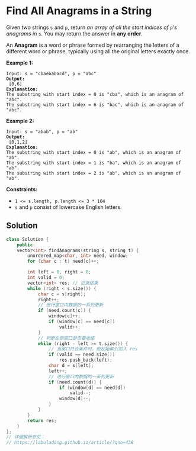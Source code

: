 # Find All Anagrams in a String



Given two strings `s` and `p`, return _an array of all the start indices of_ `p`_'s anagrams in_ `s`. You may return the answer in **any order**.

An **Anagram** is a word or phrase formed by rearranging the letters of a different word or phrase, typically using all the original letters exactly once.

&#x20;

**Example 1:**

<pre><code>Input: s = "cbaebabacd", p = "abc"
<strong>Output:
</strong> [0,6]
<strong>Explanation:
</strong>The substring with start index = 0 is "cba", which is an anagram of "abc".
The substring with start index = 6 is "bac", which is an anagram of "abc".
</code></pre>

**Example 2:**

<pre><code>Input: s = "abab", p = "ab"
<strong>Output:
</strong> [0,1,2]
<strong>Explanation:
</strong>The substring with start index = 0 is "ab", which is an anagram of "ab".
The substring with start index = 1 is "ba", which is an anagram of "ab".
The substring with start index = 2 is "ab", which is an anagram of "ab".
</code></pre>

&#x20;

**Constraints:**

* `1 <= s.length, p.length <= 3 * 104`
* `s` and `p` consist of lowercase English letters.

## Solution

```cpp
class Solution {
    public:
    vector<int> findAnagrams(string s, string t) {
        unordered_map<char, int> need, window;
        for (char c : t) need[c]++;

        int left = 0, right = 0;
        int valid = 0;
        vector<int> res; // 记录结果
        while (right < s.size()) {
            char c = s[right];
            right++;
            // 进行窗口内数据的一系列更新
            if (need.count(c)) {
                window[c]++;
                if (window[c] == need[c])
                    valid++;
            }
            // 判断左侧窗口是否要收缩
            while (right - left >= t.size()) {
                // 当窗口符合条件时，把起始索引加入 res
                if (valid == need.size())
                    res.push_back(left);
                char d = s[left];
                left++;
                // 进行窗口内数据的一系列更新
                if (need.count(d)) {
                    if (window[d] == need[d])
                        valid--;
                    window[d]--;
                }
            }
        }
        return res;
    }
};
// 详细解析参见：
// https://labuladong.github.io/article/?qno=438

```
